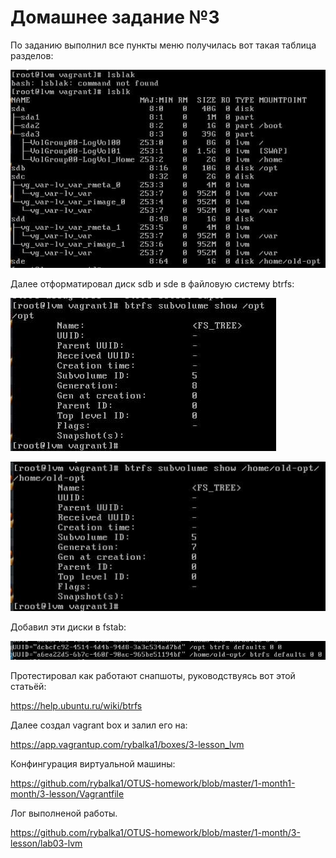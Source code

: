 # Домашнее задание №3

По заданию выполнил все пункты меню получилась вот такая таблица разделов:

![alt text](https://github.com/rybalka1/OTUS-homework/blob/master/1-month/3-lesson/photo_2021-02-07_22-45-16.jpg "Logo Title Text 1")

Далее отформатировал диск sdb и sde в файловую систему btrfs:

![alt text](https://github.com/rybalka1/OTUS-homework/blob/master/1-month/3-lesson/photo_2021-02-07_22-45-18.jpg "Диск sdb")

![alt text](https://github.com/rybalka1/OTUS-homework/blob/master/1-month/3-lesson/photo_2021-02-07_22-45-21.jpg "Диск sde")

Добавил эти диски в fstab:

![alt text](https://github.com/rybalka1/OTUS-homework/blob/master/1-month/3-lesson/photo_2021-02-07_22-58-50.jpg "fstab")

Протестировал как работают снапшоты, руководствуясь вот этой статьёй:

<https://help.ubuntu.ru/wiki/btrfs>

Далее создал vagrant box и залил его на:

<https://app.vagrantup.com/rybalka1/boxes/3-lesson_lvm>

Конфингурация виртуальной машины:

<https://github.com/rybalka1/OTUS-homework/blob/master/1-month1-month/3-lesson/Vagrantfile>

Лог выполненой работы.  

<https://github.com/rybalka1/OTUS-homework/blob/master/1-month/3-lesson/lab03-lvm>
